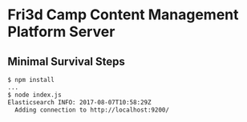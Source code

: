 # Fri3d Camp Content Management Platform Server

## Minimal Survival Steps

```bash
$ npm install
...
$ node index.js
Elasticsearch INFO: 2017-08-07T10:58:29Z
  Adding connection to http://localhost:9200/
```
